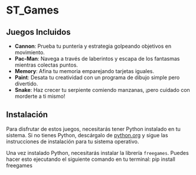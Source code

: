# ST_Games

## Juegos Incluidos

- **Cannon**: Prueba tu puntería y estrategia golpeando objetivos en movimiento.
- **Pac-Man**: Navega a través de laberintos y escapa de los fantasmas mientras colectas puntos.
- **Memory**: Afina tu memoria emparejando tarjetas iguales.
- **Paint**: Desata tu creatividad con un programa de dibujo simple pero divertido.
- **Snake**: Haz crecer tu serpiente comiendo manzanas, ¡pero cuidado con morderte a ti mismo!

## Instalación

Para disfrutar de estos juegos, necesitarás tener Python instalado en tu sistema. Si no tienes Python, descárgalo de [python.org](https://www.python.org/downloads/) y sigue las instrucciones de instalación para tu sistema operativo.

Una vez instalado Python, necesitarás instalar la librería `freegames`. Puedes hacer esto ejecutando el siguiente comando en tu terminal:
pip install freegames

